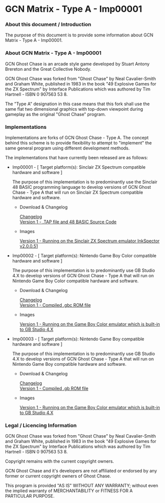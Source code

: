 
# GCN Matrix - Type A - Imp00001


### About this document / Introduction

The purpose of this document is to provide some information about
GCN Matrix - Type A - Imp00001.


### About GCN Matrix - Type A - Imp00001

GCN Ghost Chase is an arcade style game developed by Stuart Antony
Brereton and the Great Collective Nobody.

GCN Ghost Chase was forked from "Ghost Chase" by Neal Cavalier-Smith
and Graham White, published in 1983 in the book "49 Explosive Games for
the ZX Spectrum" by Interface Publications which was authored by
Tim Hartnell - ISBN 0 907563 53 8.

The "Type A" designation in this case means that this fork shall use
the same flat two dimensional graphics with top-down viewpoint during
gameplay as the original "Ghost Chase" program.


### Implementations

Implementations are forks of GCN Ghost Chase - Type A. The concept behind
this scheme is to provide flexibility to attempt to "implement" the
same general program using different development methods.

The implementations that have currently been released are as follows:

- Imp00001 - [ Target platform(s): Sinclair ZX Spectrum compatible hardware and software ]
    
    The purpose of this implementation is to predominantly use the
    Sinclair 48 BASIC programming language to develop versions of
    GCN Ghost Chase - Type A that will run on Sinclair ZX Spectrum
    compatible hardware and software.
   
    - Download & Changelog

        [Changelog]( /Changelogs/GCN_Ghost_Chase-tA-Imp00001-Changelog.txt)\
        [Version 1 - .TAP file and 48 BASIC Source Code]( https://github.com/SABrereton/GCN_Ghost_Chase--Type_A/releases/download/Imp00001-v1/GCN_Ghost_Chase-tA-Imp00001-v1.zip )

    - Images

       [Version 1 - Running on the Sinclair ZX Spectrum emulator InkSpector v2.0.0.51](/Images/imp00001-v1--capture01.png "version 1 of implementation Imp00001")

- Imp00002 - [ Target platform(s): Nintendo Game Boy Color compatible hardware and software ]

    The purpose of this implementation is to predominantly use
    GB Studio 4.X to develop versions of  GCN Ghost Chase - Type A
    that will run on Nintendo Game Boy Color compatible hardware
    and software.

    - Download & Changelog

        [Changelog]( /Changelogs/GCN_Ghost_Chase-tA-Imp00002-Changelog.txt)\
        [Version 1 - Compiled .gbc ROM file]( https://github.com/SABrereton/GCN_Ghost_Chase--Type_A/releases/download/Imp00002-v1/GCN_Ghost_Chase-tA-Imp00002-v1.zip )

    - Images

        [Version 1 - Running on the Game Boy Color emulator which is built-in to GB Studio 4.X](/Images/imp00002-v1--capture01.png "version 1 of implementation Imp00002")

- Imp00003 - [ Target platform(s): Nintendo Game Boy compatible hardware and software ]

    The purpose of this implementation is to predominantly use
    GB Studio 4.X to develop versions of GCN Ghost Chase - Type A
    that will run on Nintendo Game Boy compatible hardware and
    software.

    - Download & Changelog

        [Changelog]( /Changelogs/GCN_Ghost_Chase-tA-Imp00003-Changelog.txt)\
        [Version 1 - Compiled .gb ROM file]( https://github.com/SABrereton/GCN_Ghost_Chase--Type_A/releases/download/Imp00003-v3/GCN_Ghost_Chase-tA-Imp00003-v1.zip )

    - Images

        [Version 1 - Running on the Game Boy Color emulator which is built-in to GB Studio 4.X](/Images/imp00003-v1--capture01.png "version 1 of implementation Imp00003")


### Legal / Licencing Information

GCN Ghost Chase was forked from "Ghost Chase" by Neal
Cavalier-Smith and Graham White, published in 1983 in the book
"49 Explosive Games for the ZX Spectrum" by Interface Publications
which was authored by Tim Hartnell - ISBN 0 907563 53 8.

Copyright remains with the current copyright owners.

GCN Ghost Chase and it's developers are not affiliated or endorsed
by any former or current copyright owners of Ghost Chase.

This program is provided "AS IS" WITHOUT ANY WARRANTY; without
even the implied warranty of MERCHANTABILITY or FITNESS FOR A
PARTICULAR PURPOSE.
